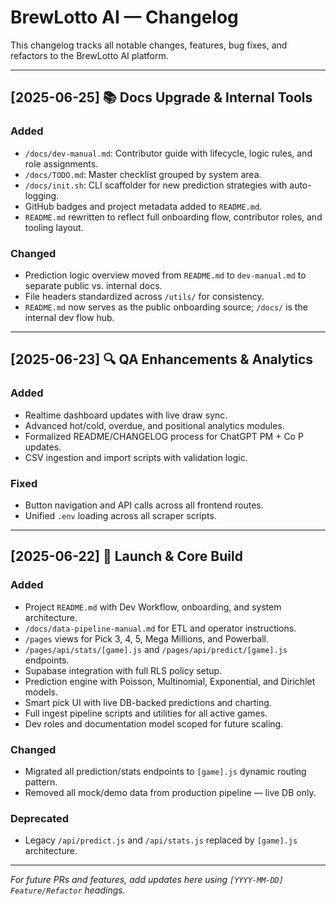 # BrewLotto AI — Changelog

This changelog tracks all notable changes, features, bug fixes, and refactors to the BrewLotto AI platform.

---

## [2025-06-25] 📚 Docs Upgrade & Internal Tools

### Added
- `/docs/dev-manual.md`: Contributor guide with lifecycle, logic rules, and role assignments.
- `/docs/TODO.md`: Master checklist grouped by system area.
- `/docs/init.sh`: CLI scaffolder for new prediction strategies with auto-logging.
- GitHub badges and project metadata added to `README.md`.
- `README.md` rewritten to reflect full onboarding flow, contributor roles, and tooling layout.

### Changed
- Prediction logic overview moved from `README.md` to `dev-manual.md` to separate public vs. internal docs.
- File headers standardized across `/utils/` for consistency.
- `README.md` now serves as the public onboarding source; `/docs/` is the internal dev flow hub.

---

## [2025-06-23] 🔍 QA Enhancements & Analytics

### Added
- Realtime dashboard updates with live draw sync.
- Advanced hot/cold, overdue, and positional analytics modules.
- Formalized README/CHANGELOG process for ChatGPT PM + Co P updates.
- CSV ingestion and import scripts with validation logic.

### Fixed
- Button navigation and API calls across all frontend routes.
- Unified `.env` loading across all scraper scripts.

---

## [2025-06-22] 🚀 Launch & Core Build

### Added
- Project `README.md` with Dev Workflow, onboarding, and system architecture.
- `/docs/data-pipeline-manual.md` for ETL and operator instructions.
- `/pages` views for Pick 3, 4, 5, Mega Millions, and Powerball.
- `/pages/api/stats/[game].js` and `/pages/api/predict/[game].js` endpoints.
- Supabase integration with full RLS policy setup.
- Prediction engine with Poisson, Multinomial, Exponential, and Dirichlet models.
- Smart pick UI with live DB-backed predictions and charting.
- Full ingest pipeline scripts and utilities for all active games.
- Dev roles and documentation model scoped for future scaling.

### Changed
- Migrated all prediction/stats endpoints to `[game].js` dynamic routing pattern.
- Removed all mock/demo data from production pipeline — live DB only.

### Deprecated
- Legacy `/api/predict.js` and `/api/stats.js` replaced by `[game].js` architecture.

---

*For future PRs and features, add updates here using `[YYYY-MM-DD] Feature/Refactor` headings.*